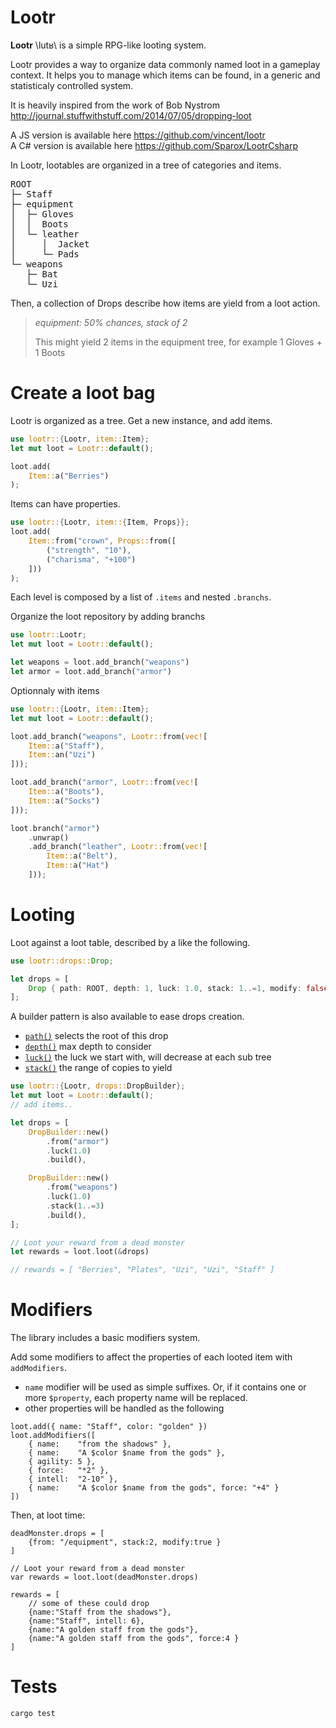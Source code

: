 Lootr
=====

**Lootr** \lutʁ\ is a simple RPG-like looting system.

Lootr provides a way to organize data commonly named loot in a gameplay context.
It helps you to manage which items can be found, in a generic and statisticaly controlled system.

It is heavily inspired from the work of Bob Nystrom <http://journal.stuffwithstuff.com/2014/07/05/dropping-loot>

A JS version is available here <https://github.com/vincent/lootr>
<br>
A C# version is available here <https://github.com/Sparox/LootrCsharp>

In Lootr, lootables are organized in a tree of categories and items.
<pre>
ROOT
├─ Staff
├─ equipment
│  ├─ Gloves
│  │  Boots
│  └─ leather
│     │  Jacket
│     └─ Pads
└─ weapons
   ├─ Bat
   └─ Uzi
</pre>

Then, a collection of Drops describe how items are yield from a loot action.

> _equipment: 50% chances, stack of 2_
>
>    This might yield 2 items in the equipment tree, for example 1 Gloves + 1 Boots


Create a loot bag
=====

Lootr is organized as a tree. Get a new instance, and add items.

```rust
use lootr::{Lootr, item::Item};
let mut loot = Lootr::default();

loot.add(
    Item::a("Berries")
);
```

Items can have properties.

```rust
use lootr::{Lootr, item::{Item, Props}};
loot.add(
    Item::from("crown", Props::from([
        ("strength", "10"),
        ("charisma", "+100")
    ]))
);
```

Each level is composed by a list of `.items` and nested `.branchs`.

Organize the loot repository by adding branchs

```rust
use lootr::Lootr;
let mut loot = Lootr::default();

let weapons = loot.add_branch("weapons")
let armor = loot.add_branch("armor")
```

Optionnaly with items

```rust
use lootr::{Lootr, item::Item};
let mut loot = Lootr::default();

loot.add_branch("weapons", Lootr::from(vec![
    Item::a("Staff"),
    Item::an("Uzi")
]));

loot.add_branch("armor", Lootr::from(vec![
    Item::a("Boots"),
    Item::a("Socks")
]));

loot.branch("armor")
    .unwrap()
    .add_branch("leather", Lootr::from(vec![
        Item::a("Belt"),
        Item::a("Hat")
    ]));
```

Looting
=====

Loot against a loot table, described by a like the following.

```rust
use lootr::drops::Drop;

let drops = [
    Drop { path: ROOT, depth: 1, luck: 1.0, stack: 1..=1, modify: false },
];
```

A builder pattern is also available to ease drops creation.

 * [`path()`](crate::drops::DropBuilder::path) selects the root of this drop
 * [`depth()`](crate::drops::DropBuilder::depth) max depth to consider
 * [`luck()`](crate::drops::DropBuilder::luck) the luck we start with, will decrease at each sub tree
 * [`stack()`](crate::drops::DropBuilder::stack) the range of copies to yield

```rust
use lootr::{Lootr, drops::DropBuilder};
let mut loot = Lootr::default();
// add items..

let drops = [
    DropBuilder::new()
        .from("armor")
        .luck(1.0)
        .build(),

    DropBuilder::new()
        .from("weapons")
        .luck(1.0)
        .stack(1..=3)
        .build(),
];

// Loot your reward from a dead monster
let rewards = loot.loot(&drops)

// rewards = [ "Berries", "Plates", "Uzi", "Uzi", "Staff" ]
```

Modifiers
=====
The library includes a basic modifiers system.

Add some modifiers to affect the properties of each looted item with `addModifiers`.
* `name` modifier will be used as simple suffixes. Or, if it contains one or more `$property`, each property name will be replaced.
* other properties will be handled as the following
```ignore
loot.add({ name: "Staff", color: "golden" })
loot.addModifiers([
    { name:    "from the shadows" },
    { name:    "A $color $name from the gods" },
    { agility: 5 },
    { force:   "*2" },
    { intell:  "2-10" },
    { name:    "A $color $name from the gods", force: "+4" }
])
```

Then, at loot time:
```ignore
deadMonster.drops = [
    {from: "/equipment", stack:2, modify:true }
]

// Loot your reward from a dead monster
var rewards = loot.loot(deadMonster.drops)

rewards = [
    // some of these could drop
    {name:"Staff from the shadows"},
    {name:"Staff", intell: 6},
    {name:"A golden staff from the gods"},
    {name:"A golden staff from the gods", force:4 }
]
```

Tests
=====

`cargo test`

